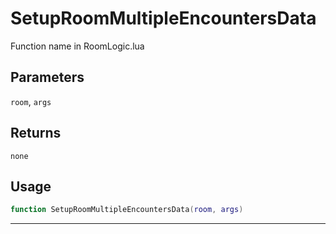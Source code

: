 # SetupRoomMultipleEncountersData
Function name in RoomLogic.lua
## Parameters
`room`, `args`
## Returns
`none`
## Usage
```lua
function SetupRoomMultipleEncountersData(room, args)
```
---
